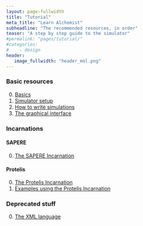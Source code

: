 ```yaml
---
layout: page-fullwidth
title: "Tutorial"
meta_title: "Learn Alchemist"
subheadline: "The recommended resources, in order"
teaser: "A step by step guide to the simulator"
#permalink: "pages/tutorial/"
#categories:
#    - design
header:
   image_fullwidth: "header_mol.png"
---
```


### Basic resources

0. [Basics][basics]
0. [Simulator setup][setup]
0. [How to write simulations][Simulations]
0. [The graphical interface][gui]

### Incarnations

#### SAPERE
0. [The SAPERE Incarnation][sapere]

#### Protelis

0. [The Protelis Incarnation][protelis]
0. [Examples using the Protelis Incarnation][protelis examples]


### Deprecated stuff

0. [The XML language][xml]

[basics]: {{site.url}}/pages/tutorial/basics
[gui]: {{site.url}}/pages/tutorial/swingui
[sapere]: {{site.url}}/pages/tutorial/sapere
[protelis]: {{site.url}}/pages/tutorial/protelis
[protelis examples]: https://github.com/AlchemistSimulator/Protelis-Incarnation-tutorial
[setup]: {{site.url}}/pages/tutorial/cli
[simulations]: {{site.url}}/pages/tutorial/simulations
[xml]: {{site.url}}/pages/tutorial/xml
